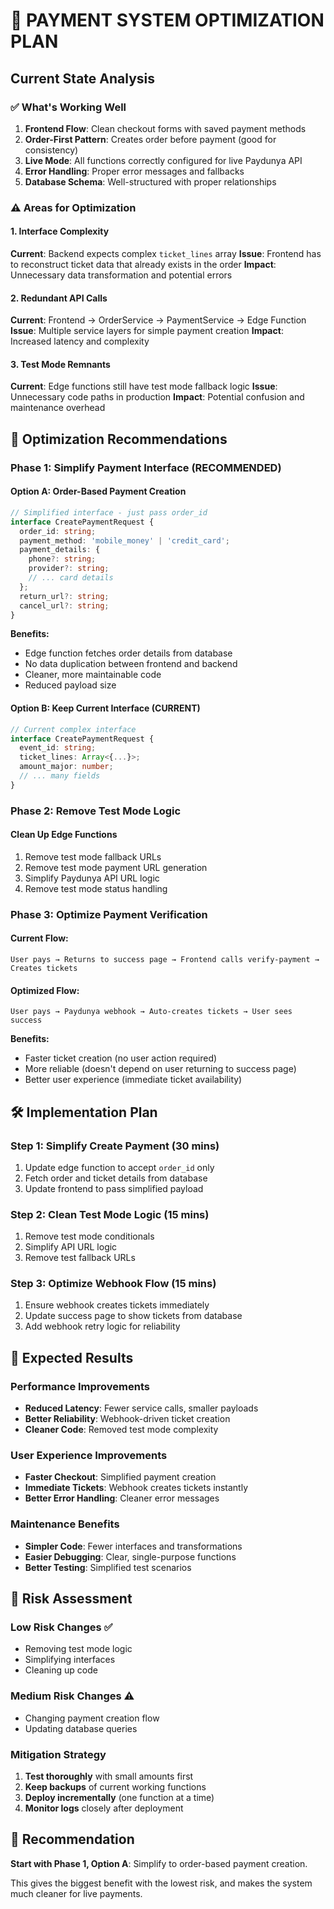 # 🚀 PAYMENT SYSTEM OPTIMIZATION PLAN

## Current State Analysis

### ✅ What's Working Well
1. **Frontend Flow**: Clean checkout forms with saved payment methods
2. **Order-First Pattern**: Creates order before payment (good for consistency)
3. **Live Mode**: All functions correctly configured for live Paydunya API
4. **Error Handling**: Proper error messages and fallbacks
5. **Database Schema**: Well-structured with proper relationships

### ⚠️ Areas for Optimization

#### 1. **Interface Complexity**
**Current**: Backend expects complex `ticket_lines` array
**Issue**: Frontend has to reconstruct ticket data that already exists in the order
**Impact**: Unnecessary data transformation and potential errors

#### 2. **Redundant API Calls**
**Current**: Frontend → OrderService → PaymentService → Edge Function
**Issue**: Multiple service layers for simple payment creation
**Impact**: Increased latency and complexity

#### 3. **Test Mode Remnants**
**Current**: Edge functions still have test mode fallback logic
**Issue**: Unnecessary code paths in production
**Impact**: Potential confusion and maintenance overhead

## 🎯 Optimization Recommendations

### Phase 1: Simplify Payment Interface (RECOMMENDED)

#### Option A: Order-Based Payment Creation
```typescript
// Simplified interface - just pass order_id
interface CreatePaymentRequest {
  order_id: string;
  payment_method: 'mobile_money' | 'credit_card';
  payment_details: {
    phone?: string;
    provider?: string;
    // ... card details
  };
  return_url?: string;
  cancel_url?: string;
}
```

**Benefits:**
- Edge function fetches order details from database
- No data duplication between frontend and backend
- Cleaner, more maintainable code
- Reduced payload size

#### Option B: Keep Current Interface (CURRENT)
```typescript
// Current complex interface
interface CreatePaymentRequest {
  event_id: string;
  ticket_lines: Array<{...}>;
  amount_major: number;
  // ... many fields
}
```

### Phase 2: Remove Test Mode Logic

#### Clean Up Edge Functions
1. Remove test mode fallback URLs
2. Remove test mode payment URL generation
3. Simplify Paydunya API URL logic
4. Remove test mode status handling

### Phase 3: Optimize Payment Verification

#### Current Flow:
```
User pays → Returns to success page → Frontend calls verify-payment → Creates tickets
```

#### Optimized Flow:
```
User pays → Paydunya webhook → Auto-creates tickets → User sees success
```

**Benefits:**
- Faster ticket creation (no user action required)
- More reliable (doesn't depend on user returning to success page)
- Better user experience (immediate ticket availability)

## 🛠️ Implementation Plan

### Step 1: Simplify Create Payment (30 mins)
1. Update edge function to accept `order_id` only
2. Fetch order and ticket details from database
3. Update frontend to pass simplified payload

### Step 2: Clean Test Mode Logic (15 mins)
1. Remove test mode conditionals
2. Simplify API URL logic
3. Remove test fallback URLs

### Step 3: Optimize Webhook Flow (15 mins)
1. Ensure webhook creates tickets immediately
2. Update success page to show tickets from database
3. Add webhook retry logic for reliability

## 🎯 Expected Results

### Performance Improvements
- **Reduced Latency**: Fewer service calls, smaller payloads
- **Better Reliability**: Webhook-driven ticket creation
- **Cleaner Code**: Removed test mode complexity

### User Experience Improvements
- **Faster Checkout**: Simplified payment creation
- **Immediate Tickets**: Webhook creates tickets instantly
- **Better Error Handling**: Cleaner error messages

### Maintenance Benefits
- **Simpler Code**: Fewer interfaces and transformations
- **Easier Debugging**: Clear, single-purpose functions
- **Better Testing**: Simplified test scenarios

## 🚨 Risk Assessment

### Low Risk Changes ✅
- Removing test mode logic
- Simplifying interfaces
- Cleaning up code

### Medium Risk Changes ⚠️
- Changing payment creation flow
- Updating database queries

### Mitigation Strategy
1. **Test thoroughly** with small amounts first
2. **Keep backups** of current working functions
3. **Deploy incrementally** (one function at a time)
4. **Monitor logs** closely after deployment

## 🎯 Recommendation

**Start with Phase 1, Option A**: Simplify to order-based payment creation.

This gives the biggest benefit with the lowest risk, and makes the system much cleaner for live payments.


